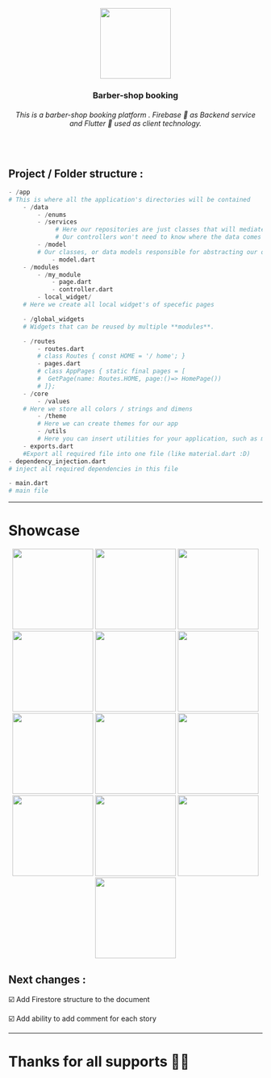 <p align="center">
    <img src="https://github.com/mahmoud-eslami/barber_booking/blob/master/screen_shots/cut.png" width="140">
    <h3 align="center">Barber-shop booking</h3>
    <h6 align="center">This is a barber-shop booking platform . Firebase 💛 as Backend service and Flutter 💙 used as client technology.</h6>
    <p align="center">
</p><br>

## Project / Folder structure :

```python
- /app  
# This is where all the application's directories will be contained  
    - /data
        - /enums 
        - /services
             # Here our repositories are just classes that will mediate the communication between our controller and our data.
             # Our controllers won't need to know where the data comes from, and you can use more than one repository on a controller if you need to.
        - /model
        # Our classes, or data models responsible for abstracting our objects.
            - model.dart
    - /modules
        - /my_module
            - page.dart
            - controller.dart
	    - local_widget/
	# Here we create all local widget's of specefic pages

    - /global_widgets 
    # Widgets that can be reused by multiple **modules**.  

    - /routes
        - routes.dart
        # class Routes { const HOME = '/ home'; }  
        - pages.dart
        # class AppPages { static final pages = [  
        #  GetPage(name: Routes.HOME, page:()=> HomePage()) 
        # ]};  
    - /core
        - /values
	# Here we store all colors / strings and dimens
        - /theme
        # Here we can create themes for our app
        - /utils
        # Here you can insert utilities for your application, such as masks, form keys or widgets
	- exports.dart
	#Export all required file into one file (like material.dart :D)
- dependency_injection.dart
# inject all required dependencies in this file

- main.dart  
# main file
```

----

# Showcase

<p align="center">
<img src="https://raw.githubusercontent.com/mahmoud-eslami/barber_booking/master/screen_shots/1.png" width="160"> <img src="https://raw.githubusercontent.com/mahmoud-eslami/barber_booking/master/screen_shots/2.png" width="160">
<img src="https://raw.githubusercontent.com/mahmoud-eslami/barber_booking/master/screen_shots/3.png" width="160">
<img src="https://raw.githubusercontent.com/mahmoud-eslami/barber_booking/master/screen_shots/4.png" width="160">
<img src="https://raw.githubusercontent.com/mahmoud-eslami/barber_booking/master/screen_shots/5.png" width="160">
<img src="https://raw.githubusercontent.com/mahmoud-eslami/barber_booking/master/screen_shots/6.png" width="160">
<img src="https://raw.githubusercontent.com/mahmoud-eslami/barber_booking/master/screen_shots/7.png" width="160">
<img src="https://raw.githubusercontent.com/mahmoud-eslami/barber_booking/master/screen_shots/8.png" width="160">
<img src="https://raw.githubusercontent.com/mahmoud-eslami/barber_booking/master/screen_shots/9.png" width="160">
<img src="https://raw.githubusercontent.com/mahmoud-eslami/barber_booking/master/screen_shots/10.png" width="160">
<img src="https://raw.githubusercontent.com/mahmoud-eslami/barber_booking/master/screen_shots/11.png" width="160">
<img src="https://raw.githubusercontent.com/mahmoud-eslami/barber_booking/master/screen_shots/12.png" width="160">
<img src="https://raw.githubusercontent.com/mahmoud-eslami/barber_booking/master/screen_shots/13.png" width="160">
</p>



## Next changes :

☑️ Add Firestore structure to the document

☑️ Add ability to add comment for each story

----

# Thanks for all supports 🙏🏻

